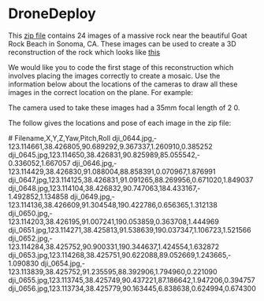 # DroneDeploy
This [zip file](https://s3.amazonaws.com/drone.deploy.map.engine/example.zip) contains 24 images of a massive rock near the beautiful Goat Rock Beach in Sonoma, CA. These images can be used to create a 3D reconstruction of the rock which looks like [this](https://sketchfab.com/models/58a312fb79b94867812ecd1f42cd053f)

We would like you to code the first stage of this reconstruction which involves placing the images correctly to create a mosaic. Use the information below about the locations of the cameras to draw all these images in the correct location on the plane. For example:

The camera used to take these images had a 35mm focal length of 2 0.  

The follow gives the locations and pose of each image in the zip file:

&#35; Filename,X,Y,Z,Yaw,Pitch,Roll 
dji_0644.jpg,­123.114661,38.426805,90.689292,9.367337,1.260910,0.385252 
dji_0645.jpg,­123.114650,38.426831,90.825989,85.055542,­0.336052,1.667057 
dji_0646.jpg,­123.114429,38.426830,91.088004,88.858391,­0.070967,1.876991 
dji_0647.jpg,­123.114125,38.426831,91.091265,88.269956,0.671020,1.849037 
dji_0648.jpg,­123.114104,38.426832,90.747063,184.433167,­1.492852,1.134858 
dji_0649.jpg,­123.114136,38.426609,91.304548,190.422786,­0.656365,1.312138 
dji_0650.jpg,­123.114203,38.426195,91.007241,190.053859,0.363708,1.444969 
dji_0651.jpg,­123.114271,38.425813,91.538639,190.037347,1.106723,1.521566 
dji_0652.jpg,­123.114284,38.425752,90.900331,190.344637,1.424554,1.632872 
dji_0653.jpg,­123.114268,38.425751,90.622088,89.052669,1.243665,­1.090830 
dji_0654.jpg,­123.113839,38.425752,91.235595,88.392906,1.794960,­0.221090 
dji_0655.jpg,­123.113745,38.425749,90.437221,87.186642,1.947206,0.394757 
dji_0656.jpg,­123.113734,38.425779,90.163445,6.838638,0.624994,­0.674300
